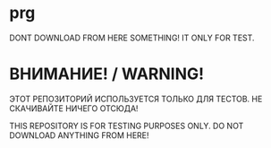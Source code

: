 # prg
DONT DOWNLOAD FROM HERE SOMETHING! IT ONLY FOR TEST.
# ВНИМАНИЕ! / WARNING!

ЭТОТ РЕПОЗИТОРИЙ ИСПОЛЬЗУЕТСЯ ТОЛЬКО ДЛЯ ТЕСТОВ. НЕ СКАЧИВАЙТЕ НИЧЕГО ОТСЮДА!

THIS REPOSITORY IS FOR TESTING PURPOSES ONLY. DO NOT DOWNLOAD ANYTHING FROM HERE!


